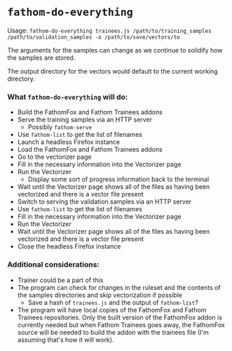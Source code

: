 # `fathom-do-everything`

Usage: `fathom-do-everything trainees.js /path/to/training_samples
/path/to/validation_samples -o /path/to/save/vectors/to`

The arguments for the samples can change as we continue to solidify how the
samples are stored.

The output directory for the vectors would default to the current working
directory.

### What `fathom-do-everything` will do:
* Build the FathomFox and Fathom Trainees addons
* Serve the training samples via an HTTP server
    * Possibly `fathom-serve`
* Use `fathom-list` to get the list of filenames
* Launch a headless Firefox instance
* Load the FathomFox and Fathom Trainees addons
* Go to the vectorizer page
* Fill in the necessary information into the Vectorizer page
* Run the Vectorizer
    * Display some sort of progress information back to the terminal
* Wait until the Vectorizer page shows all of the files as having been
vectorized and there is a vector file present
* Switch to serving the validation samples via an HTTP server
* Use `fathom-list` to get the list of filenames
* Fill in the necessary information into the Vectorizer page
* Run the Vectorizer
* Wait until the Vectorizer page shows all of the files as having been
vectorized and there is a vector file present
* Close the headless Firefox instance

### Additional considerations:
* Trainer could be a part of this
* The program can check for changes in the ruleset and the contents of the
samples directories and skip vectorization
if possible
    * Save a hash of `trainees.js` and the output of `fathom-list`?
* The program will have local copies of the FathomFox and Fathom Trainees
repositories. Only the built version of the FathomFox addon is currently needed
but when Fathom Trainees goes away, the FathomFox source will be needed to
build the addon with the trainees file (I'm assuming that's how it will work).
